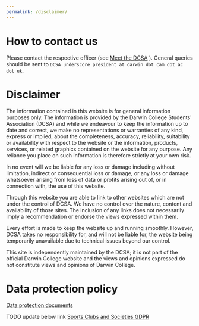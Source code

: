 ```yaml
---
permalink: /disclaimer/
---
```


# How to contact us

Please contact the respective officer (see <a href="{{site.baseurl | absolute_url}}/">Meet the DCSA</a>
 ). General queries should be sent to
`DCSA underscore president at darwin dot cam dot ac dot uk`.

# Disclaimer

The information contained in this website is for general information purposes only. The information is provided by the Darwin College Students' Association (DCSA) and while we endeavour to keep the information up to date and correct, we make no representations or warranties of any kind, express or implied, about the completeness, accuracy, reliability, suitability or availability with respect to the website or the information, products, services, or related graphics contained on the website for any purpose. Any reliance you place on such information is therefore strictly at your own risk.

In no event will we be liable for any loss or damage including without limitation, indirect or consequential loss or damage, or any loss or damage whatsoever arising from loss of data or profits arising out of, or in connection with, the use of this website.

Through this website you are able to link to other websites which are not under the control of DCSA. We have no control over the nature, content and availability of those sites. The inclusion of any links does not necessarily imply a recommendation or endorse the views expressed within them.

Every effort is made to keep the website up and running smoothly. However, DCSA takes no responsibility for, and will not be liable for, the website being temporarily unavailable due to technical issues beyond our control.

This site is independently maintained by the DCSA; it is not part of the official Darwin College website and the views and opinions expressed do not constitute views and opinions of Darwin College.

# Data protection policy

[Data protection documents](https://drive.google.com/drive/folders/1H_rsTktNMTR5-dKQBSJQHgCnELWtdmHz?usp=sharing)

TODO update below link
[Sports Clubs and Societies GDPR](https://drive.google.com/drive/folders/1H_rsTktNMTR5-dKQBSJQHgCnELWtdmHz?usp=sharing)

